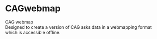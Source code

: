 # CAGwebmap
CAG webmap<br>
Designed to create a version of CAG asks data in a webmapping format which is accessible offline.
